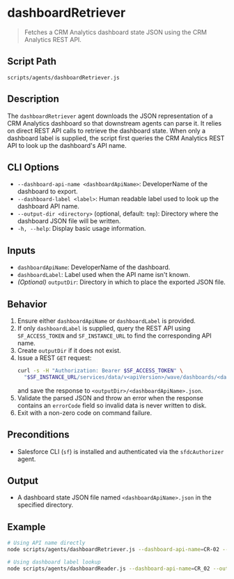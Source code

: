 # dashboardRetriever

> Fetches a CRM Analytics dashboard state JSON using the CRM Analytics REST API.

## Script Path

`scripts/agents/dashboardRetriever.js`

## Description

The `dashboardRetriever` agent downloads the JSON representation of a CRM Analytics dashboard so that downstream agents can parse it. It relies on direct REST API calls to retrieve the dashboard state. When only a dashboard label is supplied, the script first queries the CRM Analytics REST API to look up the dashboard's API name.

## CLI Options

- `--dashboard-api-name <dashboardApiName>`: DeveloperName of the dashboard to export.
- `--dashboard-label <label>`: Human readable label used to look up the dashboard API name.
- `--output-dir <directory>` (optional, default: `tmp`): Directory where the dashboard JSON file will be written.
- `-h, --help`: Display basic usage information.

## Inputs

- `dashboardApiName`: DeveloperName of the dashboard.
- `dashboardLabel`: Label used when the API name isn't known.
- _(Optional)_ `outputDir`: Directory in which to place the exported JSON file.

## Behavior

1. Ensure either `dashboardApiName` or `dashboardLabel` is provided.
2. If only `dashboardLabel` is supplied, query the REST API using `SF_ACCESS_TOKEN` and `SF_INSTANCE_URL` to find the corresponding API name.
3. Create `outputDir` if it does not exist.
4. Issue a REST `GET` request:
   ```bash
   curl -s -H "Authorization: Bearer $SF_ACCESS_TOKEN" \
     "$SF_INSTANCE_URL/services/data/v<apiVersion>/wave/dashboards/<dashboardApiName>"
   ```
   and save the response to `<outputDir>/<dashboardApiName>.json`.
5. Validate the parsed JSON and throw an error when the response contains an
   `errorCode` field so invalid data is never written to disk.
6. Exit with a non-zero code on command failure.

## Preconditions

- Salesforce CLI (`sf`) is installed and authenticated via the `sfdcAuthorizer` agent.

## Output

- A dashboard state JSON file named `<dashboardApiName>.json` in the specified directory.

## Example

```bash
# Using API name directly
node scripts/agents/dashboardRetriever.js --dashboard-api-name=CR-02 --output-dir=tmp

# Using dashboard label lookup
node scripts/agents/dashboardReader.js --dashboard-api-name=CR_02 --output-dir=tmp
```
